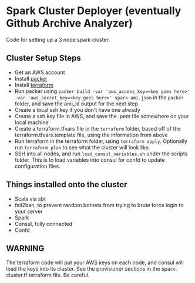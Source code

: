 # Spark Cluster Deployer (eventually Github Archive Analyzer)
Code for setting up a 3 node spark cluster.

## Cluster Setup Steps
* Get an AWS account
* Install [packer](https://packer.io/)
* Install [terraform](https://terraform.io/)
* Run packer using `packer build -var 'aws_access_key=<key goes here>' -var 'aws_secret_key=<key goes here>' spark-ami.json` in the `packer` folder, and save the ami_id output for the next step
* Create a local ssh key if you don't have one already
* Create a ssh key file in AWS, and save the .pem file somewhere on your local machine
* Create a terraform.tfvars file in the `terraform` folder, based off of the terraform.tfvars.template file,
using the information from above
* Run terraform in the terraform folder, using `terraform apply`. Optionally run `terraform plan` to see what the cluster will look like.
* SSH into all nodes, and run `load_consul_variables.sh` under the scripts folder. This is to load variables into consul for confd to update configuration files.

## Things installed onto the cluster
* Scala via sbt
* fail2ban, to prevent random botnets from trying to brute force login to your server
* Spark
* Consul, fully connected
* Confd

## WARNING
The terraform code will put your AWS keys on each node, and consul
will load the keys into its cluster. See the provisioner sections in the spark-cluster.tf terraform file. Be careful.